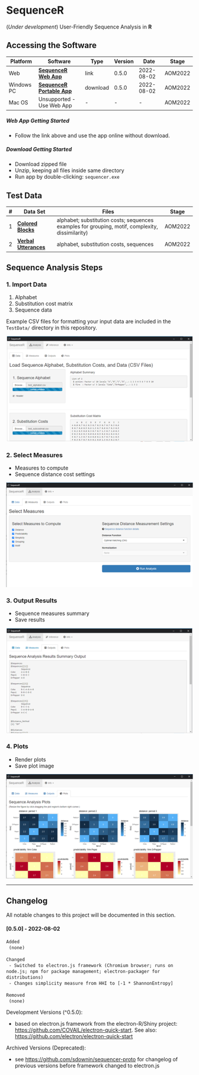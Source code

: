 **SequenceR**  
==============

(*Under development*) User-Friendly Sequence Analysis in **R**

## Accessing the Software

| Platform | Software | Type | Version | Date | Stage |
| ------- | ------- | ------- | ------- | ------- | ------- |
| Web | [**SequenceR Web App**](https://sdowning.shinyapps.io/sequencer-webhost/) | link | 0.5.0 | 2022-08-02 | AOM2022 |
| Windows PC | [**SequenceR Portable App**](https://mailmissouri-my.sharepoint.com/:u:/g/personal/sdr8y_umsystem_edu/EecDeADx3GlNsa99lq2dojkBsYn_6sf0wW3hg5GIFquHFw) | download | 0.5.0 | 2022-08-02 | AOM2022 |
| Mac OS | Unsupported - Use Web App | - | - | - | AOM2022 |

##### Web App Getting Started

- Follow the link above and use the app online without download.

##### Download Getting Started

- Download zipped file
- Unzip, keeping all files inside same directory
- Run app by double-clicking: `sequencer.exe`


## Test Data

| # | Data Set | Files | Stage |
| --- | ------- | ------- | ------- | 
| 1 | [**Colored Blocks**](https://mailmissouri-my.sharepoint.com/:u:/g/personal/sdr8y_umsystem_edu/EagV8GzcFpBAkWAZoApGlmkBA2_aheoK0Sjjtk1pYQy33Q?e=xJ1fNd) | alphabet; substitution costs; sequences examples for grouping, motif, complexity, dissimilarity) | AOM2022 |
| 2 | [**Verbal Utterances**](https://mailmissouri-my.sharepoint.com/:u:/g/personal/sdr8y_umsystem_edu/EZV8hfckQEVKs5l2XzrDsKcBsIdSF638ioAfZ6AeBgNnrg?e=Bm6qab) | alphabet, substitution costs, sequences | AOM2022 |



## Sequence Analysis Steps

### 1. Import Data

1. Alphabet
2. Substitution cost matrix
3. Sequence data

Example CSV files for formatting your input data are included in the `TestData/` directory in this repository. 

[![](/_img/readme_analysis_data_import.png "Import data files")](#1-import-data)

### 2. Select Measures

- Measures to compute
- Sequence distance cost settings

[![](/_img/readme_analysis_measures.png "Measures")](#2-select-measures)

### 3. Output Results

- Sequence measures summary
- Save results

[![](/_img/readme_analysis_outputs.png "Outputs")](#3-output-results)

### 4. Plots

- Render plots
- Save plot image

[![](/_img/readme_analysis_plots.png "Plots")](#4-plots)



<hr>

## Changelog

All notable changes to this project will be documented in this section.

#### [0.5.0] - 2022-08-02
```
Added
 (none)

Changed
 - Switched to electron.js framework (Chromium browser; runs on node.js; npm for package management; electron-packager for distributions)
 - Changes simplicity measure from HHI to [-1 * ShannonEntropy] 

Removed
 (none)
```

Development Versions (^0.5.0):
 - based on electron.js framework from the electron-R/Shiny project: https://github.com/COVAIL/electron-quick-start. See also: https://github.com/electron/electron-quick-start

Archived Versions (Deprecated): 
 - see https://github.com/sdownin/sequencer-proto for changelog of previous versions before framework changed to electron.js 


